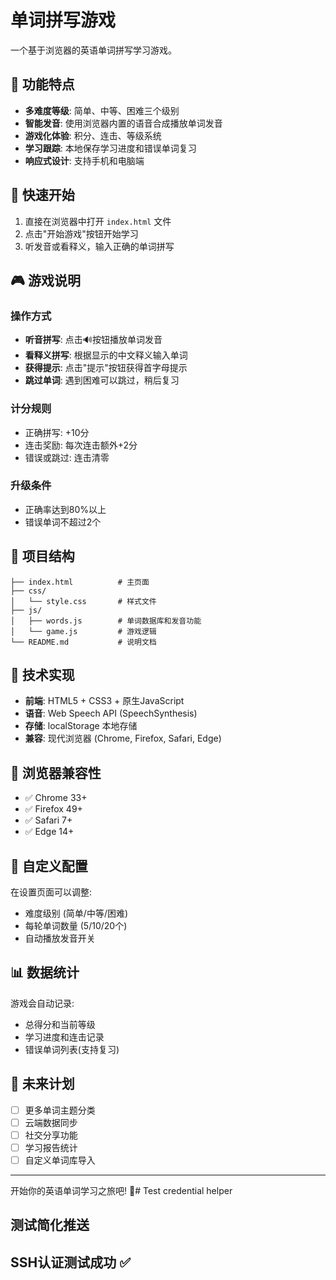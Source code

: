 # 单词拼写游戏

一个基于浏览器的英语单词拼写学习游戏。

## 🎯 功能特点

- **多难度等级**: 简单、中等、困难三个级别
- **智能发音**: 使用浏览器内置的语音合成播放单词发音
- **游戏化体验**: 积分、连击、等级系统
- **学习跟踪**: 本地保存学习进度和错误单词复习
- **响应式设计**: 支持手机和电脑端

## 🚀 快速开始

1. 直接在浏览器中打开 `index.html` 文件
2. 点击"开始游戏"按钮开始学习
3. 听发音或看释义，输入正确的单词拼写

## 🎮 游戏说明

### 操作方式
- **听音拼写**: 点击🔊按钮播放单词发音
- **看释义拼写**: 根据显示的中文释义输入单词
- **获得提示**: 点击"提示"按钮获得首字母提示
- **跳过单词**: 遇到困难可以跳过，稍后复习

### 计分规则
- 正确拼写: +10分
- 连击奖励: 每次连击额外+2分
- 错误或跳过: 连击清零

### 升级条件
- 正确率达到80%以上
- 错误单词不超过2个

## 📁 项目结构

```
├── index.html          # 主页面
├── css/
│   └── style.css       # 样式文件
├── js/
│   ├── words.js        # 单词数据库和发音功能
│   └── game.js         # 游戏逻辑
└── README.md           # 说明文档
```

## 🔧 技术实现

- **前端**: HTML5 + CSS3 + 原生JavaScript
- **语音**: Web Speech API (SpeechSynthesis)
- **存储**: localStorage 本地存储
- **兼容**: 现代浏览器 (Chrome, Firefox, Safari, Edge)

## 📱 浏览器兼容性

- ✅ Chrome 33+
- ✅ Firefox 49+
- ✅ Safari 7+
- ✅ Edge 14+

## 🎨 自定义配置

在设置页面可以调整:
- 难度级别 (简单/中等/困难)
- 每轮单词数量 (5/10/20个)
- 自动播放发音开关

## 📊 数据统计

游戏会自动记录:
- 总得分和当前等级
- 学习进度和连击记录
- 错误单词列表(支持复习)

## 🔮 未来计划

- [ ] 更多单词主题分类
- [ ] 云端数据同步
- [ ] 社交分享功能
- [ ] 学习报告统计
- [ ] 自定义单词库导入

---

开始你的英语单词学习之旅吧! 🚀# Test credential helper
## 测试简化推送
## SSH认证测试成功 ✅
